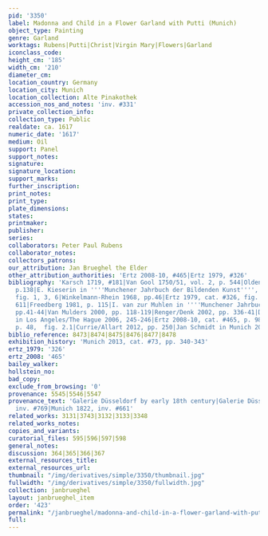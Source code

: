 ```yaml
---
pid: '3350'
label: Madonna and Child in a Flower Garland with Putti (Munich)
object_type: Painting
genre: Garland
worktags: Rubens|Putti|Christ|Virgin Mary|Flowers|Garland
iconclass_code:
height_cm: '185'
width_cm: '210'
diameter_cm:
location_country: Germany
location_city: Munich
location_collection: Alte Pinakothek
accession_nos_and_notes: 'inv. #331'
private_collection_info:
collection_type: Public
realdate: ca. 1617
numeric_date: '1617'
medium: Oil
support: Panel
support_notes:
signature:
signature_location:
support_marks:
further_inscription:
print_notes:
print_type:
plate_dimensions:
states:
printmaker:
publisher:
series:
collaborators: Peter Paul Rubens
collaborator_notes:
collectors_patrons:
our_attribution: Jan Brueghel the Elder
other_attribution_authorities: 'Ertz 2008-10, #465|Ertz 1979, #326'
bibliography: 'Karsch 1719, #181|Van Gool 1750/51, vol. 2, p. 544|Oldenbourg 1921,
  p.138|E. Kieserin in ''''Munchener Jahrbuch der Bildenden Kunst'''',  1950, p. 215,
  fig. 1, 3, 6|Winkelmann-Rhein 1968, pp.46|Ertz 1979, cat. #326, fig. 385, pp. 314,
  611|Freedberg 1981, p. 115|I. van zur Muhlen in ''''Munchener Jahrbuch'''', 1990,
  pp.41-44|Van Mulders 2000, pp. 118-119|Renger/Denk 2002, pp. 336-41|Doherty et al.
  in Los Angeles/The Hague 2006, 245-246|Ertz 2008-10, cat. #465, p. 986|Merriam 2012,
  p. 48,  fig. 2.1|Currie/Allart 2012, pp. 250|Jan Schmidt in Munich 2013, 109-123'
biblio_reference: 8473|8474|8475|8476|8477|8478
exhibition_history: 'Munich 2013, cat. #73, pp. 340-343'
ertz_1979: '326'
ertz_2008: '465'
bailey_walker:
hollstein_no:
bad_copy:
exclude_from_browsing: '0'
provenance: 5545|5546|5547
provenance_text: 'Galerie Düsseldorf by early 18th century|Galerie Düsseldorf 1806,
  inv. #769|Munich 1822, inv. #661'
related_works: 3131|3743|3132|3133|3348
related_works_notes:
copies_and_variants:
curatorial_files: 595|596|597|598
general_notes:
discussion: 364|365|366|367
external_resources_title:
external_resources_url:
thumbnail: "/img/derivatives/simple/3350/thumbnail.jpg"
fullwidth: "/img/derivatives/simple/3350/fullwidth.jpg"
collection: janbrueghel
layout: janbrueghel_item
order: '423'
permalink: "/janbrueghel/madonna-and-child-in-a-flower-garland-with-putti-munich"
full:
---
```

